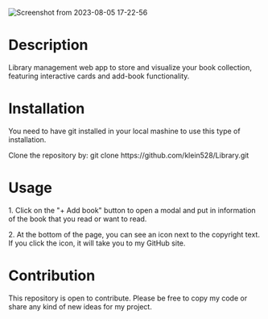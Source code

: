 ![Screenshot from 2023-08-05 17-22-56](https://github.com/klein528/Library/assets/88459146/4c3e784e-a284-4035-b631-d202e3adac4a)

<h1>Description</h1>
<p>Library management web app to store and visualize your book collection, featuring interactive cards and add-book functionality.</p>

<h1>Installation</h1>
<p>You need to have git installed in your local mashine to use this type of installation.</p>

<p>Clone the repository by: git clone https://github.com/klein528/Library.git</p>

<h1>Usage</h1>
<p>1. Click on the "+ Add book" button to open a modal and put in information of the book that you read or want to read.</p>

<p>2. At the bottom of the page, you can see an icon next to the copyright text. If you click the icon, it will take you to my GitHub site.</p>

<h1>Contribution</h1>
<p>This repository is open to contribute. Please be free to copy my code or share any kind of new ideas for my project.</p>
